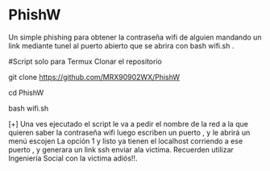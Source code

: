 # PhishW
Un simple phishing para obtener la contraseña wifi de alguien mandando un link mediante tunel al puerto abierto que se abrira con bash wifi.sh .

#Script solo para Termux
Clonar el repositorio

git clone https://github.com/MRX90902WX/PhishW

cd PhishW

bash wifi.sh

[+] Una ves ejecutado el script le va a pedir el nombre
de la red a la que quieren saber la contraseña wifi
luego escriben un puerto , y le abrirá un menú escojen
La opción 1 y listo ya tienen el localhost
corriendo a ese puerto , y generara un link ssh enviar ala victima.
Recuerden utilizar
Ingeniería Social con la victima adiós!!.
 
